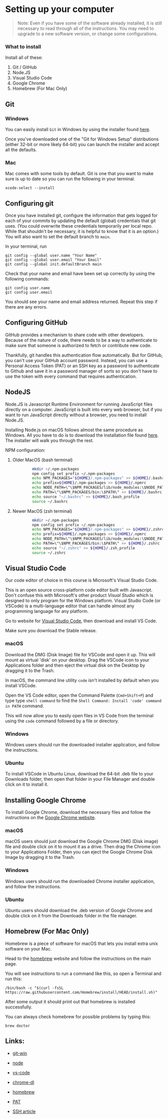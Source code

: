 # Setting up your computer

> Note: Even if you have some of the software already installed, it is still necessary to read through all of the instructions. You may need to upgrade to a new software version, or change some configurations.

### What to install

Install all of these:

1. Git / GitHub
2. Node.JS
3. Visual Studio Code
4. Google Chrome
5. Homebrew (For Mac Only)

## Git

### Windows

You can easily install `Git` in Windows by using the installer found [here](#links).

Once you've downloaded one of the "Git for Windows Setup" distributions (either
32-bit or more likely 64-bit) you can launch the installer and accept all the
defaults.

### Mac

Mac comes with some tools by default. Git is one that you want to make sure is up
to date so you can run the following in your terminal.

```shell
xcode-select --install
```

## Configuring git

Once you have installed git, configure the information that gets logged for each
of your commits by updating the default (global) credentials that git uses. (You
could overwrite these credentials temporarily per local repo. While that
shouldn't be necessary, it is helpful to know that it is an option.) You will also want to set the default branch to `main`.

In your terminal, run

```shell
git config --global user.name "Your Name"
git config --global user.email "Your Email"
git config --global init.defaultBranch main
```

Check that your name and email have been set up correctly by using the following commands:

```shell
git config user.name
git config user.email
```

You should see your name and email address returned. Repeat this step if there
are any errors.

## Configuring GitHub

GitHub provides a mechanism to share code with other
developers. Because of the nature of code, there needs to be a way to
authenticate to make sure that someone is authorized to fetch or contribute new
code.

Thankfully, git handles this authentication flow automatically. But for GitHub,
you can't use your GitHub account password. Instead, you can use a Personal
Access Token (PAT) or an SSH key as a password to authenticate to Github and
save it in a password manager of sorts so you don't have to use the token with
every command that requires authentication.

## NodeJS

Node.JS is Javascript Runtime Environment for running JavaScript files directly
on a computer. JavaScript is built into every web browser, but if you want
to run JavaScript directly without a browser, you need to install Node.JS.

Installing Node.js on macOS follows almost the same procedure as Windows. All you have to do is to download the installation file found [here](#links). The installer will walk you through the rest.

NPM configuration:

1. Older MacOS (bash terminal)

```bash
            mkdir ~/.npm-packages
            npm config set prefix ~/.npm-packages
            echo NPM_PACKAGES="${HOME}/.npm-packages" >> ${HOME}/.bashrc
            echo prefix=${HOME}/.npm-packages >> ${HOME}/.npmrc
            echo NODE_PATH=\"\$NPM_PACKAGES/lib/node_modules:\$NODE_PATH\" >> ${HOME}/.bashrc
            echo PATH=\"\$NPM_PACKAGES/bin:\$PATH\" >> ${HOME}/.bashrc
            echo source "~/.bashrc" >> ${HOME}/.bash_profile
            source ~/.bashrc
```

2. Newer MacOS (zsh terminal)

```bash
            mkdir ~/.npm-packages
            npm config set prefix ~/.npm-packages
            echo NPM_PACKAGES="${HOME}/.npm-packages" >> ${HOME}/.zshrc
            echo prefix=${HOME}/.npm-packages >> ${HOME}/.npmrc
            echo NODE_PATH=\"\$NPM_PACKAGES/lib/node_modules:\$NODE_PATH\" >> ${HOME}/.zshrc
            echo PATH=\"\$NPM_PACKAGES/bin:\$PATH\" >> ${HOME}/.zshrc
            echo source "~/.zshrc" >> ${HOME}/.zsh_profile
            source ~/.zshrc
```

## Visual Studio Code

Our code editor of choice in this course is Microsoft's Visual Studio Code.

This is an open source cross-platform code editor built with Javascript.
Don't confuse this with Microsoft's other product _Visual Studio_ which is
designed to only program for the Windows platform. Visual Studio Code (or
VSCode) is a multi-language editor that can handle almost any programming
language for any platform.

Go to website for [Visual Studio Code](#links), then download and install VS Code.

Make sure you download the Stable release.

### macOS

Download the DMG (Disk Image) file for VSCode and open it up. This will mount as
virtual 'disk' on your desktop. Drag the VSCode icon to your Applications folder
and then eject the virtual disk on the Desktop by dragging it to the Trash.

In macOS, the command line utility `code` isn't installed by default when you
install VSCode.

Open the VS Code editor, open the Command Palette (`Cmd+Shift+P`) and type
type `shell command` to find the `Shell Command: Install 'code' command in PATH`
command.

This will now allow you to easily open files in VS Code from the terminal using
the `code` command followed by a file or directory.

### Windows

Windows users should run the downloaded installer application, and
follow the instructions.

### Ubuntu

To install VSCode in Ubuntu Linux, download the 64-bit .deb file to your
Downloads folder, then open that folder in your File Manager and double click on
it to install it.

## Installing Google Chrome

To install Google Chrome, download the necessary files and follow the
instructions on the [Google Chrome website](#links).

### macOS

macOS users should just download the Google Chrome DMG (Disk image) file and
double click on it to mount it as a drive. Then drag the Chrome icon to your
Applications Folder, then you can eject the Google Chrome Disk Image by dragging
it to the Trash.

### Windows

Windows users should run the downloaded Chrome installer application, and
follow the instructions.

### Ubuntu

Ubuntu users should download the .deb version of Google Chrome and double click
on it from the Downloads folder in the file manager.

## Homebrew (For Mac Only)

Homebrew is a piece of software for macOS that lets you install extra unix
software on your Mac.

Head to the [homebrew](#links) website and follow the instructions on
the main page.

You will see instructions to run a command like this, so open a Terminal and run this:

```shell
/bin/bash -c "$(curl -fsSL https://raw.githubusercontent.com/Homebrew/install/HEAD/install.sh)"
```

After some output it should print out that homebrew is installed successfully.

You can always check homebrew for possible problems by typing this:

```shell
brew doctor
```

## Links:

- [git-win](https://git-scm.com/download/win)
- [node](https://nodejs.org/en/download/)
- [vs-code](https://code.visualstudio.com/)
- [chrome-dl](https://www.google.com/chrome/browser/desktop/index.html)
- [homebrew](http://brew.sh)

- [PAT](https://github.com/settings/tokens)
- [SSH article](https://hackmd.io/@AgDXdHgSSPKsJIhCxlaTuA/BJtNu88fF)

